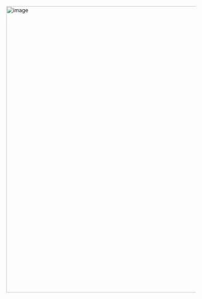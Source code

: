 <img width="1364" height="760" alt="image" src="https://github.com/user-attachments/assets/d587d580-4803-4ed2-9f7a-a1ac0ab60c26" />

